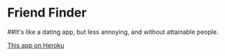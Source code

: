 # Friend Finder
##It's like a dating app, but less annoying, and without attainable people.

[This app on Heroku](https://shielded-depths-21403.herokuapp.com/)
